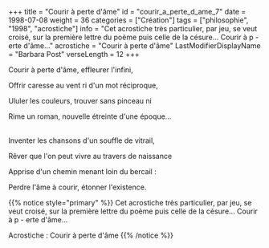 +++
title = "Courir à perte d'âme"
id = "courir_a_perte_d_ame_7"
date = 1998-07-08
weight = 36
categories = ["Création"]
tags = ["philosophie", "1998", "acrostiche"]
info = "Cet acrostiche très particulier, par jeu, se veut croisé, sur la première lettre du poème puis celle de la césure... Courir à p - erte d'âme..."
acrostiche = "Courir à perte d'âme"
LastModifierDisplayName = "Barbara Post"
verseLength = 12
+++

Courir à perte d'âme, effleurer l'infini,

Offrir caresse au vent ri d'un mot réciproque,

Ululer les couleurs, trouver sans pinceau ni

Rime un roman, nouvelle étreinte d'une époque...

 \
Inventer les chansons d'un souffle de vitrail,

Rêver que l'on peut vivre au travers de naissance

Apprise d'un chemin menant loin du bercail :

Perdre l'âme à courir, étonner l'existence.

{{% notice style="primary" %}}
Cet acrostiche très particulier, par jeu, se veut croisé, sur la première lettre du poème puis celle de la césure... Courir à p - erte d'âme...

Acrostiche : Courir à perte d'âme
{{% /notice %}}
